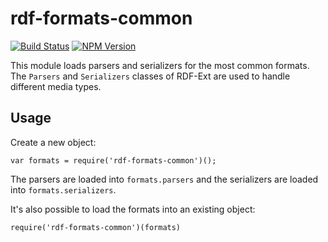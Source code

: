 # rdf-formats-common

[![Build Status](https://travis-ci.org/rdf-ext/rdf-formats-common.svg?branch=master)](https://travis-ci.org/rdf-ext/rdf-formats-common)
[![NPM Version](https://img.shields.io/npm/v/rdf-formats-common.svg?style=flat)](https://npm.im/rdf-formats-common)

This module loads parsers and serializers for the most common formats.
The `Parsers` and `Serializers` classes of RDF-Ext are used to handle different media types.

## Usage

Create a new object:

    var formats = require('rdf-formats-common')();

The parsers are loaded into `formats.parsers` and the serializers are loaded into `formats.serializers`.

It's also possible to load the formats into an existing object:

    require('rdf-formats-common')(formats)

